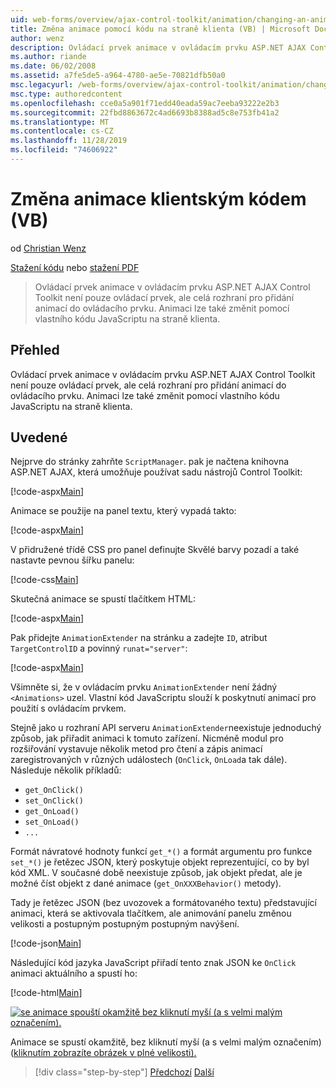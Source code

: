 ```yaml
---
uid: web-forms/overview/ajax-control-toolkit/animation/changing-an-animation-using-client-side-code-vb
title: Změna animace pomocí kódu na straně klienta (VB) | Microsoft Docs
author: wenz
description: Ovládací prvek animace v ovládacím prvku ASP.NET AJAX Control Toolkit není pouze ovládací prvek, ale celá rozhraní pro přidání animací do ovládacího prvku. Animace může také...
ms.author: riande
ms.date: 06/02/2008
ms.assetid: a7fe5de5-a964-4780-ae5e-70821dfb50a0
msc.legacyurl: /web-forms/overview/ajax-control-toolkit/animation/changing-an-animation-using-client-side-code-vb
msc.type: authoredcontent
ms.openlocfilehash: cce0a5a901f71edd40eada59ac7eeba93222e2b3
ms.sourcegitcommit: 22fbd8863672c4ad6693b8388ad5c8e753fb41a2
ms.translationtype: MT
ms.contentlocale: cs-CZ
ms.lasthandoff: 11/28/2019
ms.locfileid: "74606922"
---
```

# <a name="changing-an-animation-using-client-side-code-vb"></a>Změna animace klientským kódem (VB)

od [Christian Wenz](https://github.com/wenz)

[Stažení kódu](https://download.microsoft.com/download/f/9/a/f9a26acd-8df4-4484-8a18-199e4598f411/Animation11.vb.zip) nebo [stažení PDF](https://download.microsoft.com/download/6/7/1/6718d452-ff89-4d3f-a90e-c74ec2d636a3/animation11VB.pdf)

> Ovládací prvek animace v ovládacím prvku ASP.NET AJAX Control Toolkit není pouze ovládací prvek, ale celá rozhraní pro přidání animací do ovládacího prvku. Animaci lze také změnit pomocí vlastního kódu JavaScriptu na straně klienta.

## <a name="overview"></a>Přehled

Ovládací prvek animace v ovládacím prvku ASP.NET AJAX Control Toolkit není pouze ovládací prvek, ale celá rozhraní pro přidání animací do ovládacího prvku. Animaci lze také změnit pomocí vlastního kódu JavaScriptu na straně klienta.

## <a name="steps"></a>Uvedené

Nejprve do stránky zahrňte `ScriptManager`. pak je načtena knihovna ASP.NET AJAX, která umožňuje používat sadu nástrojů Control Toolkit:

[!code-aspx[Main](changing-an-animation-using-client-side-code-vb/samples/sample1.aspx)]

Animace se použije na panel textu, který vypadá takto:

[!code-aspx[Main](changing-an-animation-using-client-side-code-vb/samples/sample2.aspx)]

V přidružené třídě CSS pro panel definujte Skvělé barvy pozadí a také nastavte pevnou šířku panelu:

[!code-css[Main](changing-an-animation-using-client-side-code-vb/samples/sample3.css)]

Skutečná animace se spustí tlačítkem HTML:

[!code-aspx[Main](changing-an-animation-using-client-side-code-vb/samples/sample4.aspx)]

Pak přidejte `AnimationExtender` na stránku a zadejte `ID`, atribut `TargetControlID` a povinný `runat="server"`:

[!code-aspx[Main](changing-an-animation-using-client-side-code-vb/samples/sample5.aspx)]

Všimněte si, že v ovládacím prvku `AnimationExtender` není žádný `<Animations>` uzel. Vlastní kód JavaScriptu slouží k poskytnutí animací pro použití s ovládacím prvkem.

Stejně jako u rozhraní API serveru `AnimationExtender`neexistuje jednoduchý způsob, jak přiřadit animaci k tomuto zařízení. Nicméně modul pro rozšiřování vystavuje několik metod pro čtení a zápis animací zaregistrovaných v různých událostech (`OnClick`, `OnLoad`a tak dále). Následuje několik příkladů:

- `get_OnClick()`
- `set_OnClick()`
- `get_OnLoad()`
- `set_OnLoad()`
- `...`

Formát návratové hodnoty funkcí `get_*()` a formát argumentu pro funkce `set_*()` je řetězec JSON, který poskytuje objekt reprezentující, co by byl kód XML. V současné době neexistuje způsob, jak objekt předat, ale je možné číst objekt z dané animace (`get_OnXXXBehavior()` metody).

Tady je řetězec JSON (bez uvozovek a formátovaného textu) představující animaci, která se aktivovala tlačítkem, ale animování panelu změnou velikosti a postupným postupným postupným navýšení.

[!code-json[Main](changing-an-animation-using-client-side-code-vb/samples/sample6.json)]

Následující kód jazyka JavaScript přiřadí tento znak JSON ke `OnClick` animaci aktuálního a spustí ho:

[!code-html[Main](changing-an-animation-using-client-side-code-vb/samples/sample7.html)]

[![se animace spouští okamžitě bez kliknutí myší (a s velmi malým označením).](changing-an-animation-using-client-side-code-vb/_static/image2.png)](changing-an-animation-using-client-side-code-vb/_static/image1.png)

Animace se spustí okamžitě, bez kliknutí myší (a s velmi malým označením) ([kliknutím zobrazíte obrázek v plné velikosti).](changing-an-animation-using-client-side-code-vb/_static/image3.png)

> [!div class="step-by-step"]
> [Předchozí](executing-animations-using-client-side-code-vb.md)
> [Další](animating-an-updatepanel-control-vb.md)
